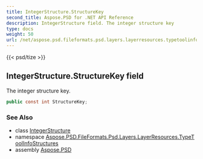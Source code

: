 ```yaml
---
title: IntegerStructure.StructureKey
second_title: Aspose.PSD for .NET API Reference
description: IntegerStructure field. The integer structure key
type: docs
weight: 50
url: /net/aspose.psd.fileformats.psd.layers.layerresources.typetoolinfostructures/integerstructure/structurekey/
---
```

{{< psd/tize >}}
## IntegerStructure.StructureKey field

The integer structure key.

```csharp
public const int StructureKey;
```

### See Also

* class [IntegerStructure](../)
* namespace [Aspose.PSD.FileFormats.Psd.Layers.LayerResources.TypeToolInfoStructures](../../integerstructure/)
* assembly [Aspose.PSD](../../../)


